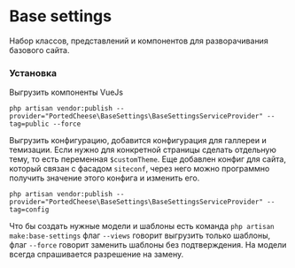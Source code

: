 # Base settings

Набор классов, представлений и компонентов для разворачивания базового сайта.

### Установка

Выгрузить компоненты VueJs

`php artisan vendor:publish --provider="PortedCheese\BaseSettings\BaseSettingsServiceProvider" --tag=public --force`

Выгрузить конфигурацию, добавится конфигурация для галлереи и темизации. Если нужно для конкретной страницы сделать отдельную тему, то есть переменная `$customTheme`. Еще добавлен конфиг для сайта, который связан с фасадом `siteconf`, через него можно программно получить значение этого конфига и изменить его.

`php artisan vendor:publish --provider="PortedCheese\BaseSettings\BaseSettingsServiceProvider" --tag=config`

Что бы создать нужные модели и шаблоны есть команда
`php artisan make:base-settings` флаг `--views` говорит выгрузить только шаблоны, флаг `--force` говорит заменить шаблоны без подтверждения. На модели всегда спрашивается разрешение на замену.